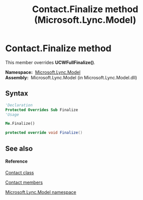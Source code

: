 ﻿---
title: Contact.Finalize method  (Microsoft.Lync.Model)
TOCTitle: 'Finalize method '
ms:assetid: M:Microsoft.Lync.Model.Contact.Finalize_DI_3_UC_OCS14MrefLyncWPF
ms:mtpsurl: https://msdn.microsoft.com/en-us/library/microsoft.lync.model.contact.finalize_di_3_uc_ocs14mreflyncwpf(v=office.15)
ms:contentKeyID: 48596375
ms.date: 07/28/2014
mtps_version: v=office.15
f1_keywords:
- Microsoft.Lync.Model.Contact.Finalize
dev_langs:
- CSharp
- JScript
- VB
- other
---

# Contact.Finalize method

This member overrides **UCWFullFinalize()**.

**Namespace:**  [Microsoft.Lync.Model](microsoft-lync-model-namespace_2.md)  
**Assembly:**  Microsoft.Lync.Model (in Microsoft.Lync.Model.dll)

## Syntax

``` vb
'Declaration
Protected Overrides Sub Finalize
'Usage

Me.Finalize()
```

``` csharp
protected override void Finalize()
```

## See also

#### Reference

[Contact class](contact-class-microsoft-lync-model_2.md)

[Contact members](contact-members-microsoft-lync-model_2.md)

[Microsoft.Lync.Model namespace](microsoft-lync-model-namespace_2.md)

